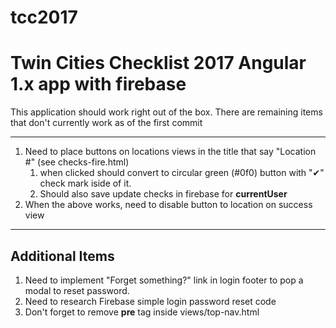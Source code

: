 # tcc2017
# Twin Cities Checklist 2017 Angular 1.x app with firebase

This application should work right out of the box. There are remaining items that don't currently work as of the first commit

* * *

1.  Need to place buttons on locations views in the title that say "Location #" (see checks-fire.html)
    1.  when clicked should convert to circular green (#0f0) button with "✔" check mark iside of it.
    2.  Should also save update checks in firebase for **currentUser**
2.  When the above works, need to disable button to location on success view

* * *

## Additional Items

1.  Need to implement "Forget something?" link in login footer to pop a modal to reset password.
2.  Need to research Firebase simple login password reset code
3.  Don't forget to remove **pre** tag inside views/top-nav.html
